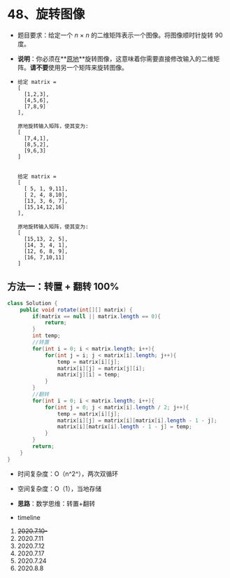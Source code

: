 # 48、旋转图像

- 题目要求：给定一个 *n* × *n* 的二维矩阵表示一个图像。将图像顺时针旋转 90 度。

- **说明**：你必须在**[原地](https://baike.baidu.com/item/原地算法)**旋转图像，这意味着你需要直接修改输入的二维矩阵。**请不要**使用另一个矩阵来旋转图像。

- ```
  给定 matrix = 
  [
    [1,2,3],
    [4,5,6],
    [7,8,9]
  ],
  
  原地旋转输入矩阵，使其变为:
  [
    [7,4,1],
    [8,5,2],
    [9,6,3]
  ]
  
  
  给定 matrix =
  [
    [ 5, 1, 9,11],
    [ 2, 4, 8,10],
    [13, 3, 6, 7],
    [15,14,12,16]
  ], 
  
  原地旋转输入矩阵，使其变为:
  [
    [15,13, 2, 5],
    [14, 3, 4, 1],
    [12, 6, 8, 9],
    [16, 7,10,11]
  ]
  ```



## 方法一：转置 + 翻转 100%

```java
class Solution {
    public void rotate(int[][] matrix) {
        if(matrix == null || matrix.length == 0){
            return;
        }
        int temp;
        //转置
        for(int i = 0; i < matrix.length; i++){
            for(int j = i; j < matrix[i].length; j++){
                temp = matrix[i][j];
                matrix[i][j] = matrix[j][i];
                matrix[j][i] = temp;
            }
        }
		//翻转
        for(int i = 0; i < matrix.length; i++){
            for(int j = 0; j < matrix[i].length / 2; j++){
                temp = matrix[i][j];
                matrix[i][j] = matrix[i][matrix[i].length - 1 - j];
                matrix[i][matrix[i].length - 1 - j] = temp;
            }
        }
        return;
    }
}
```

- 时间复杂度：O（n^2^），两次双循环
- 空间复杂度：O（1），当地存储
- **思路**：数学思维：转置+翻转





- timeline

1. ~~2020.7.10-~~
2. 2020.7.11
3. 2020.7.12
4. 2020.7.17
5. 2020.7.24
6. 2020.8.8